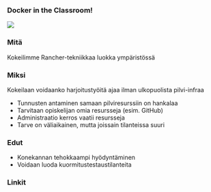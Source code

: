 ### Docker in the Classroom!


![](https://i.ytimg.com/vi/V9AbeALNVkk/hqdefault.jpg?custom=true&w=168&h=94&stc=true&jpg444=true&jpgq=90&sp=68&sigh=7jpShePcD35q99YMe788u-WNfMA)

[](https://www.youtube.com/watch?v=SRwrg0db_zY)


### Mitä 

Kokeilimme Rancher-tekniikkaa luokka ympäristössä

### Miksi

Kokeilaan voidaanko harjoitustyöitä ajaa ilman ulkopuolista pilvi-infraa

* Tunnusten antaminen samaan pilviresurssiin on hankalaa
* Tarvitaan opiskelijan omia resursseja (esim. GitHub)
* Administraatio kerros vaatii resursseja
* Tarve on väliaikainen, mutta joissain tilanteissa suuri




### Edut

* Konekannan tehokkaampi hyödyntäminen
* Voidaan luoda kuormitustestaustilanteita


### Linkit

